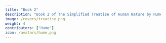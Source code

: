 ```yaml
---
title: "Book 2"
description: "Book 2 of The Simplified Treatise of Human Nature by Hume"
image: /covers/treatise.png
weight: 4
contributors: ['Hume']
icon: /avatars/hume.png
---
```

